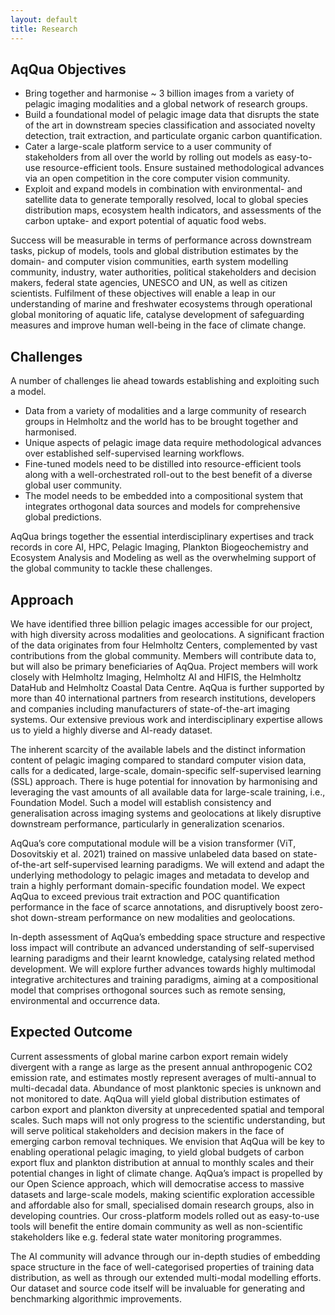 ```yaml
---
layout: default
title: Research
---
```


## AqQua Objectives
- Bring together and harmonise ~ 3 billion images from a variety of pelagic imaging modalities and a global network of research groups.
- Build a foundational model of pelagic image data that disrupts the state of the art in downstream species classification and associated novelty detection, trait extraction, and particulate organic carbon quantification.
- Cater a large-scale platform service to a user community of stakeholders from all over the world by rolling out models as easy-to-use resource-efficient tools. Ensure sustained methodological advances via an open competition in the core computer vision community.
- Exploit and expand models in combination with environmental- and satellite data to generate temporally resolved, local to global species distribution maps, ecosystem health indicators, and assessments of the carbon uptake- and export potential of aquatic food webs.

Success will be measurable in terms of performance across downstream tasks, pickup of models, tools and global distribution estimates by the domain- and computer vision communities, earth system modelling community, industry, water authorities, political stakeholders and decision makers, federal state agencies, UNESCO and UN, as well as citizen scientists. Fulfilment of these objectives will enable a leap in our understanding of marine and freshwater ecosystems through operational global monitoring of aquatic life, catalyse development of safeguarding measures and improve human well-being in the face of climate change.<br>

## Challenges
A number of challenges lie ahead towards establishing and exploiting such a model. 
- Data from a variety of modalities and a large community of research groups in Helmholtz and the world has to be brought together and harmonised. 
- Unique aspects of pelagic image data require methodological advances over established self-supervised learning workflows. 
- Fine-tuned models need to be distilled into resource-efficient tools along with a well-orchestrated roll-out to the best benefit of a diverse global user community. 
- The model needs to be embedded into a compositional system that integrates orthogonal data sources and models for comprehensive global predictions.

AqQua brings together the essential interdisciplinary expertises and track records in core AI, HPC, Pelagic Imaging, Plankton Biogeochemistry and Ecosystem Analysis and Modeling as well as the overwhelming support of the global community to tackle these challenges. 

## Approach
We have identified three billion pelagic images accessible for our project, with high diversity across modalities and geolocations. A significant fraction of the data originates from four Helmholtz Centers, complemented by vast contributions from the global community. Members will contribute data to, but will also be primary beneficiaries of AqQua. Project members will work closely with Helmholtz Imaging, Helmholtz AI and HIFIS, the Helmholtz DataHub and Helmholtz Coastal Data Centre. AqQua is further supported by more than 40 international partners from research institutions, developers and companies including manufacturers of state-of-the-art imaging systems. Our extensive previous work and interdisciplinary expertise allows us to yield a highly diverse and AI-ready dataset. 

The inherent scarcity of the available labels and the distinct information content of pelagic imaging compared to standard computer vision data, calls for a dedicated, large-scale, domain-specific self-supervised learning (SSL) approach. There is huge potential for innovation by harmonising and leveraging the vast amounts of all available data for large-scale training, i.e., Foundation Model. Such a model will establish consistency and generalisation across imaging systems and geolocations at likely disruptive downstream performance, particularly in generalization scenarios.

AqQua’s core computational module will be a vision transformer (ViT, Dosovitskiy et al. 2021) trained on massive unlabeled data based on state-of-the-art self-supervised learning paradigms. We will extend and adapt the underlying methodology to pelagic images and metadata to develop and train a highly performant domain-specific foundation model. We expect AqQua to exceed previous trait extraction and POC quantification performance in the face of scarce annotations, and disruptively boost zero-shot down-stream performance on new modalities and geolocations.

In-depth assessment of AqQua’s embedding space structure and respective loss impact will contribute an advanced understanding of self-supervised learning paradigms and their learnt knowledge, catalysing related method development. We will explore further advances towards highly multimodal integrative architectures and training paradigms, aiming at a compositional model that comprises orthogonal sources such as remote sensing, environmental and occurrence data.

## Expected Outcome
Current assessments of global marine carbon export remain widely divergent with a range as large as the present annual anthropogenic CO2 emission rate, and estimates mostly represent averages of multi-annual to multi-decadal data. Abundance of most planktonic species is unknown and not monitored to date. AqQua will yield global distribution estimates of carbon export and plankton diversity at unprecedented spatial and temporal scales. Such maps will not only progress to the scientific understanding, but will serve political stakeholders and decision makers in the face of emerging carbon removal techniques. We envision that AqQua will be key to enabling operational pelagic imaging, to yield global budgets of carbon export flux and plankton distribution at annual to monthly scales and their potential changes in light of climate change.
AqQua’s impact is propelled by our Open Science approach, which will democratise access to massive datasets and large-scale models, making scientific exploration accessible and affordable also for small, specialised domain research groups, also in developing countries. Our cross-platform models rolled out as easy-to-use tools will benefit the entire domain community as well as non-scientific stakeholders like e.g. federal state water monitoring programmes.

The AI community will advance through our in-depth studies of embedding space structure in the face of well-categorised properties of training data distribution, as well as through our extended multi-modal modelling efforts. Our dataset and source code itself will be invaluable for generating and benchmarking algorithmic improvements. 
